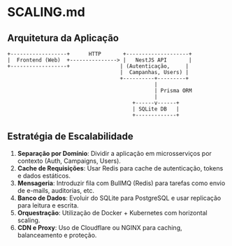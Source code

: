 # SCALING.md

## Arquitetura da Aplicação

```
+------------------+      HTTP       +--------------------+
|  Frontend (Web)  +---------------> |   NestJS API       |
+------------------+                | (Autenticação,     |
                                    |  Campanhas, Users) |
                                    +----------+---------+
                                               |
                                               | Prisma ORM
                                               |
                                        +------v------+
                                        | SQLite DB   |
                                        +-------------+
```

## Estratégia de Escalabilidade

1. **Separação por Domínio**: Dividir a aplicação em microsserviços por contexto (Auth, Campaigns, Users).
2. **Cache de Requisições**: Usar Redis para cache de autenticação, tokens e dados estáticos.
3. **Mensageria**: Introduzir fila com BullMQ (Redis) para tarefas como envio de e-mails, auditorias, etc.
4. **Banco de Dados**: Evoluir do SQLite para PostgreSQL e usar replicação para leitura e escrita.
5. **Orquestração**: Utilização de Docker + Kubernetes com horizontal scaling.
6. **CDN e Proxy**: Uso de Cloudflare ou NGINX para caching, balanceamento e proteção.